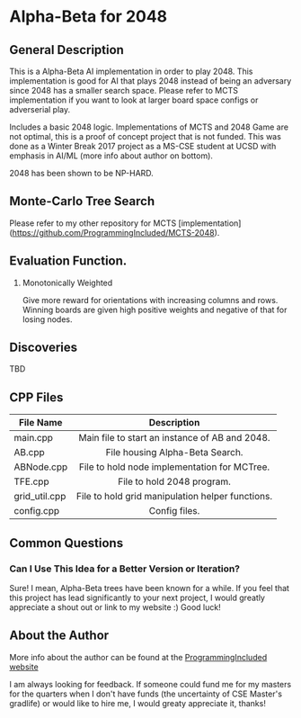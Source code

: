 # Alpha-Beta for 2048
## General Description
This is a Alpha-Beta AI implementation in order to play 2048. This implementation is good for AI that plays 2048 instead of being an adversary since 2048 has a smaller search space. Please refer to MCTS implementation if you want to look at larger board space configs or adverserial play.

Includes a basic 2048 logic. Implementations of MCTS and 2048 Game are not optimal, this is a proof of concept project that is not funded. This was done as a Winter Break 2017 project as a MS-CSE student at UCSD with emphasis in AI/ML (more info about author on bottom).

2048 has been shown to be NP-HARD.

## Monte-Carlo Tree Search
Please refer to my other repository for MCTS [implementation] (https://github.com/ProgrammingIncluded/MCTS-2048).

## Evaluation Function.
1. Monotonically Weighted

    Give more reward for orientations with increasing columns and rows. Winning boards are given high positive weights and negative of that for losing nodes.

## Discoveries
TBD
## CPP Files
| File Name | Description |
| ---------------- |:-------------:|
| main.cpp | Main file to start an instance of AB and 2048. |
| AB.cpp | File housing Alpha-Beta Search. |
| ABNode.cpp | File to hold node implementation for MCTree. |
| TFE.cpp | File to hold 2048 program. |
| grid_util.cpp | File to hold grid manipulation helper functions. |
| config.cpp | Config files. |

## Common Questions
### Can I Use This Idea for a Better Version or Iteration?
Sure! I mean, Alpha-Beta trees have been known for a while. If you feel that this project has lead significantly to your next project, I would greatly appreciate a shout out or link to my website :) Good luck!

## About the Author
More info about the author can be found at the [ProgrammingIncluded website](http://programmingincluded.com/aboutme/)

I am always looking for feedback. If someone could fund me for my masters for the quarters when I don't have funds (the uncertainty of CSE Master's gradlife) or would like to hire me, I would greaty appreciate it, thanks!